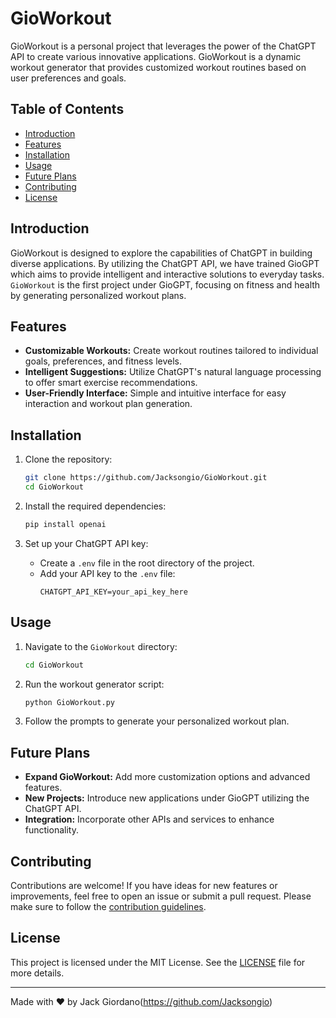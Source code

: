 # GioWorkout

GioWorkout is a personal project that leverages the power of the ChatGPT API to create various innovative applications. GioWorkout is a dynamic workout generator that provides customized workout routines based on user preferences and goals.

## Table of Contents

- [Introduction](#introduction)
- [Features](#features)
- [Installation](#installation)
- [Usage](#usage)
- [Future Plans](#future-plans)
- [Contributing](#contributing)
- [License](#license)

## Introduction

GioWorkout is designed to explore the capabilities of ChatGPT in building diverse applications. By utilizing the ChatGPT API, we have trained GioGPT which aims to provide intelligent and interactive solutions to everyday tasks. `GioWorkout` is the first project under GioGPT, focusing on fitness and health by generating personalized workout plans.

## Features

- **Customizable Workouts:** Create workout routines tailored to individual goals, preferences, and fitness levels.
- **Intelligent Suggestions:** Utilize ChatGPT's natural language processing to offer smart exercise recommendations.
- **User-Friendly Interface:** Simple and intuitive interface for easy interaction and workout plan generation.

## Installation

1. Clone the repository:
    ```sh
    git clone https://github.com/Jacksongio/GioWorkout.git
    cd GioWorkout
    ```

2. Install the required dependencies:
    ```sh
    pip install openai
    ```

3. Set up your ChatGPT API key:
    - Create a `.env` file in the root directory of the project.
    - Add your API key to the `.env` file:
        ```
        CHATGPT_API_KEY=your_api_key_here
        ```

## Usage

1. Navigate to the `GioWorkout` directory:
    ```sh
    cd GioWorkout
    ```

2. Run the workout generator script:
    ```sh
    python GioWorkout.py
    ```

3. Follow the prompts to generate your personalized workout plan.

## Future Plans

- **Expand GioWorkout:** Add more customization options and advanced features.
- **New Projects:** Introduce new applications under GioGPT utilizing the ChatGPT API.
- **Integration:** Incorporate other APIs and services to enhance functionality.

## Contributing

Contributions are welcome! If you have ideas for new features or improvements, feel free to open an issue or submit a pull request. Please make sure to follow the [contribution guidelines](CONTRIBUTING.md).

## License

This project is licensed under the MIT License. See the [LICENSE](LICENSE) file for more details.

---

Made with ❤️ by Jack Giordano(https://github.com/Jacksongio)
